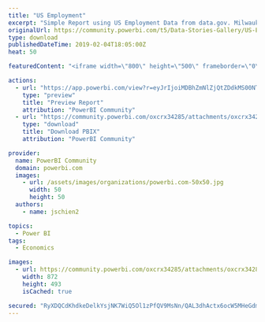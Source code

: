 ```yaml
---
title: "US Employment"
excerpt: "Simple Report using US Employment Data from data.gov. Milwaukee Brew City Power BI User Group!"
originalUrl: https://community.powerbi.com/t5/Data-Stories-Gallery/US-Employment/m-p/616508
type: download
publishedDateTime: 2019-02-04T18:05:00Z
heat: 50

featuredContent: "<iframe width=\"800\" height=\"500\" frameborder=\"0\" src=\"https://app.powerbi.com/view?r=eyJrIjoiMDBhZmNlZjQtZDdkMS00NTY1LTliOTYtNGRkYTk1YmZmMzkwIiwidCI6Ijk1NWQ1MTIwLWZiMjctNGQ1Ny05ZGVhLTY0YTNmYmQyN2E4ZCIsImMiOjN9\"></iframe>"

actions:
  - url: "https://app.powerbi.com/view?r=eyJrIjoiMDBhZmNlZjQtZDdkMS00NTY1LTliOTYtNGRkYTk1YmZmMzkwIiwidCI6Ijk1NWQ1MTIwLWZiMjctNGQ1Ny05ZGVhLTY0YTNmYmQyN2E4ZCIsImMiOjN9"
    type: "preview"
    title: "Preview Report"
    attribution: "PowerBI Community"
  - url: "https://community.powerbi.com/oxcrx34285/attachments/oxcrx34285/DataStoriesGallery/2470/2/Unemployment%20PBUG%20Practice.pbix"
    type: "download"
    title: "Download PBIX"
    attribution: "PowerBI Community"

provider:
  name: PowerBI Community
  domain: powerbi.com
  images:
    - url: /assets/images/organizations/powerbi.com-50x50.jpg
      width: 50
      height: 50
  authors:
    - name: jschien2

topics:
  - Power BI
tags:
  - Economics

images:
  - url: https://community.powerbi.com/oxcrx34285/attachments/oxcrx34285/DataStoriesGallery/2470/1/PBUG.png
    width: 872
    height: 493
    isCached: true

secured: "RyXDQCdKhdkeDelkYsjNK7WiQ5Ol1zPfQV9MsNn/QAL3dhActx6ocW5MHeGdmUkOnSBruyzxjDpk43AopUnyb9UrcEO1uciCmbdCaS66HHu5ZY0BeQkxAsHwLPf1KnUAJVllR+RqU4mWwj+xde4Qy28cTULjBmMP0UylB18IlR39y6QDadAdVlusLy+f6GSSYONk8pihiXcCahFj2ZqAnCAxEtTsEDQ4U8EJX5bFrh31lh3auFv4FP8RJg8OXoPkUmvhV1bs+yJyBZbwhGFKEa7JGl1W2qvfm/RFTTOw+nCcUPO6A4JXd74UktWnzBOKA97rMVT++k/xn7K3gOcCpsU5rJKLCixpeI2cNedZpKUnbiVnvW4OFwexQskFpA/y8xOuBibp1nOZCbJohnkKWQ==;jgNZp3ZdvcxGKcxbD3mVpQ=="
---
```


